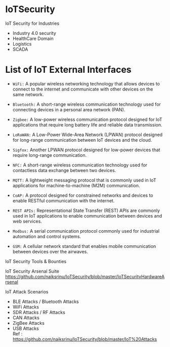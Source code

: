 # IoTSecurity

IoT Security for Industries  
  - Industry 4.0 security
  - HealthCare Domain
  - Logistics 
  - SCADA

<!--- Copy from here --->
# List of IoT External Interfaces

- `WiFi:` A popular wireless networking technology that allows devices to connect to the internet and communicate with other devices on the same network.

- `Bluetooth:` A short-range wireless communication technology used for connecting devices in a personal area network (PAN).

- `Zigbee:` A low-power wireless communication protocol designed for IoT applications that require long battery life and reliable data transmission.

- `LoRaWAN:` A Low-Power Wide-Area Network (LPWAN) protocol designed for long-range communication between IoT devices and the cloud.

- `Sigfox:` Another LPWAN protocol designed for low-power devices that require long-range communication.

- `NFC:` A short-range wireless communication technology used for contactless data exchange between two devices.

- `MQTT:` A lightweight messaging protocol that is commonly used in IoT applications for machine-to-machine (M2M) communication.

- `CoAP:` A protocol designed for constrained networks and devices to enable RESTful communication with the internet.

- `REST APIs:` Representational State Transfer (REST) APIs are commonly used in IoT applications to enable communication between devices and web services.

- `Modbus:` A serial communication protocol commonly used for industrial automation and control systems.

- `GSM:` A cellular network standard that enables mobile communication between devices over the airwaves.

<!--- file --->


IoT Security Tools & Bounties  



IoT Security Arsenal Suite  
https://github.com/naiksrinu/IoTSecurity/blob/master/IoTSecurityHardwareArsenal


IoT Attack Scenarios  
  - BLE Attacks / Bluetooth Attacks
  - WiFi Attacks
  - SDR Attacks / RF Attacks
  - CAN Attacks
  - ZigBee Attacks
  - USB Attacks  
Ref : https://github.com/naiksrinu/IoTSecurity/blob/master/IoT%20Attacks


  
  
